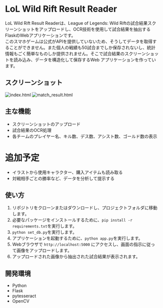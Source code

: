 # LoL Wild Rift Result Reader

LoL Wild Rift Result Readerは、League of Legends: Wild Riftの試合結果スクリーンショットをアップロードし、OCR技術を使用して試合結果を抽出するFlaskのWebアプリケーションです。\
このスマホゲームは公式がAPIを提供していないため、そうしてデータを取得することができません。また個人の戦績も50試合までしか保存されないし、統計情報もごく簡単なものしか提供されません。そこで試合結果のスクリーンショットを読み込み、データを構造化して保存するWeb アプリケーションを作っています。

## スクリーンショット
![index.html](https://user-images.githubusercontent.com/39047898/226121250-b5930458-d087-4bcb-b38a-73ae493a177e.png)
![match_result.html](https://user-images.githubusercontent.com/39047898/226121283-19586c79-7cd0-42c4-8220-1c6139339663.png )

## 主な機能

- スクリーンショットのアップロード
- 試合結果のOCR処理
- 各チームのプレイヤー名、キル数、デス数、アシスト数、ゴールド数の表示

# 追加予定

- イラストから使用キャラクター、購入アイテムも読み取る
- 対戦相手ごとの勝率など、データを分析して提示する

## 使い方

1. リポジトリをクローンまたはダウンロードし、プロジェクトフォルダに移動します。
2. 必要なパッケージをインストールするために、`pip install -r requirements.txt`を実行します。
3. `python set_db.py`を実行します。
3. アプリケーションを起動するために、`python app.py`を実行します。
4. Webブラウザで `http://localhost:5000` にアクセスし、画面の指示に従って画像をアップロードします。
5. アップロードされた画像から抽出された試合結果が表示されます。

## 開発環境

- Python 
- Flask 
- pytesseract 
- OpenCV 



